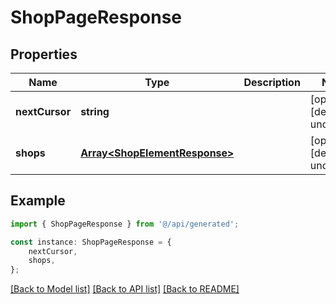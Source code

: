 # ShopPageResponse


## Properties

Name | Type | Description | Notes
------------ | ------------- | ------------- | -------------
**nextCursor** | **string** |  | [optional] [default to undefined]
**shops** | [**Array&lt;ShopElementResponse&gt;**](ShopElementResponse.md) |  | [optional] [default to undefined]

## Example

```typescript
import { ShopPageResponse } from '@/api/generated';

const instance: ShopPageResponse = {
    nextCursor,
    shops,
};
```

[[Back to Model list]](../README.md#documentation-for-models) [[Back to API list]](../README.md#documentation-for-api-endpoints) [[Back to README]](../README.md)
